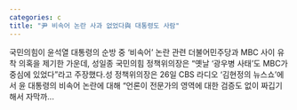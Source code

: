 ```yaml
---
categories: c
title: "尹 비속어 논란 사과 없었다與 대통령도 사람"
---
```

 국민의힘이 윤석열 대통령의 순방 중 ‘비속어’ 논란 관련 더불어민주당과 MBC 사이 유착 의혹을 제기한 가운데, 성일종 국민의힘 정책위의장은 “옛날 ‘광우병 사태’도 MBC가 중심에 있었다”라고 주장했다.성 정책위의장은 26일 CBS 라디오 ‘김현정의 뉴스쇼’에서 윤 대통령의 비속어 논란에 대해 “언론이 전문가의 영역에 대한 검증도 없이 짜깁기해서 자막까...